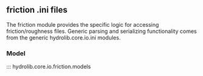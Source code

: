## friction .ini files

The friction module provides the specific logic for accessing friction/roughness files. Generic parsing and serializing functionality comes from the generic hydrolib.core.io.ini modules.


### Model

::: hydrolib.core.io.friction.models
